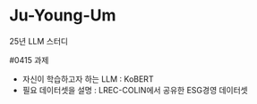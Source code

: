 # Ju-Young-Um
25년 LLM 스터디

#0415 과제
- 자신이 학습하고자 하는 LLM :  KoBERT
- 필요 데이터셋을 설명 : LREC-COLIN에서 공유한 ESG경영 데이터셋
